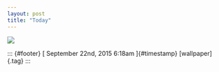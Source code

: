 ```yaml
---
layout: post
title: "Today"
---
```



![](../media/129619074565.jpg%20)

::: {#footer}
[ September 22nd, 2015 6:18am ]{#timestamp} [wallpaper]{.tag}
:::
